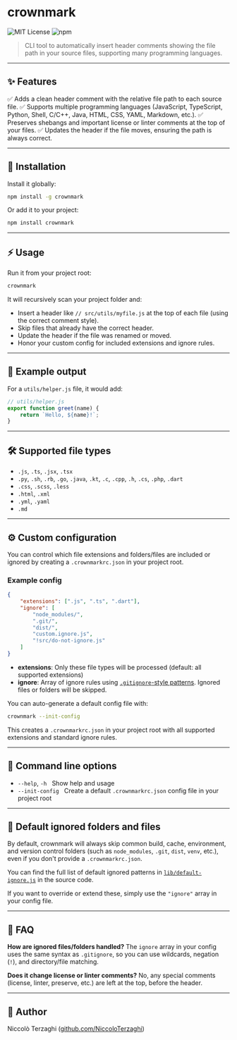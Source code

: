 <!-- README.md -->
# crownmark
![MIT License](https://img.shields.io/badge/License-MIT-green.svg)
![npm](https://img.shields.io/npm/v/crownmark)

> CLI tool to automatically insert header comments showing the file path in your source files, supporting many programming languages.

---

## ✨ Features

✅ Adds a clean header comment with the relative file path to each source file.
✅ Supports multiple programming languages (JavaScript, TypeScript, Python, Shell, C/C++, Java, HTML, CSS, YAML, Markdown, etc.).
✅ Preserves shebangs and important license or linter comments at the top of your files.
✅ Updates the header if the file moves, ensuring the path is always correct.

---

## 🚀 Installation

Install it globally:

```bash
npm install -g crownmark
```

Or add it to your project:

```bash
npm install crownmark
```

---

## ⚡ Usage

Run it from your project root:

```bash
crownmark
```

It will recursively scan your project folder and:

* Insert a header like `// src/utils/myfile.js` at the top of each file (using the correct comment style).
* Skip files that already have the correct header.
* Update the header if the file was renamed or moved.
* Honor your custom config for included extensions and ignore rules.

---

## 🔧 Example output

For a `utils/helper.js` file, it would add:

```js
// utils/helper.js
export function greet(name) {
	return `Hello, ${name}!`;
}
```

---

## 🛠 Supported file types

* `.js`, `.ts`, `.jsx`, `.tsx`
* `.py`, `.sh`, `.rb`, `.go`, `.java`, `.kt`, `.c`, `.cpp`, `.h`, `.cs`, `.php`, `.dart`
* `.css`, `.scss`, `.less`
* `.html`, `.xml`
* `.yml`, `.yaml`
* `.md`

---

## ⚙️ Custom configuration

You can control which file extensions and folders/files are included or ignored by creating a `.crownmarkrc.json` in your project root.

### Example config

```json
{
	"extensions": [".js", ".ts", ".dart"],
	"ignore": [
		"node_modules/",
		".git/",
		"dist/",
		"custom.ignore.js",
		"!src/do-not-ignore.js"
	]
}
```

* **extensions**: Only these file types will be processed (default: all supported extensions)
* **ignore**: Array of ignore rules using [`.gitignore`-style patterns](https://git-scm.com/docs/gitignore). Ignored files or folders will be skipped.

You can auto-generate a default config file with:

```bash
crownmark --init-config
```

This creates a `.crownmarkrc.json` in your project root with all supported extensions and standard ignore rules.

---

## 📝 Command line options

* `--help`, `-h`   Show help and usage
* `--init-config`   Create a default `.crownmarkrc.json` config file in your project root

---

## 📁 Default ignored folders and files

By default, crownmark will always skip common build, cache, environment, and version control folders (such as `node_modules`, `.git`, `dist`, `venv`, etc.), even if you don't provide a `.crownmarkrc.json`.

You can find the full list of default ignored patterns in [`lib/default-ignore.js`](./lib/default-ignore.js) in the source code.

If you want to override or extend these, simply use the `"ignore"` array in your config file.

---

## 🙋 FAQ

**How are ignored files/folders handled?**
The `ignore` array in your config uses the same syntax as `.gitignore`, so you can use wildcards, negation (`!`), and directory/file matching.

**Does it change license or linter comments?**
No, any special comments (license, linter, preserve, etc.) are left at the top, before the header.

---

## 👤 Author

Niccolò Terzaghi ([github.com/NiccoloTerzaghi](https://github.com/NiccoloTerzaghi))
